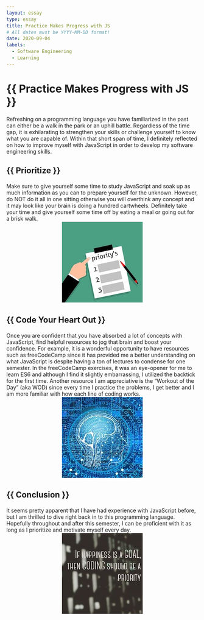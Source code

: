 ```yaml
---
layout: essay
type: essay
title: Practice Makes Progress with JS
# All dates must be YYYY-MM-DD format!
date: 2020-09-04
labels:
  - Software Engineering
  - Learning
---
```

<div style="margin-top: 20px; margin-bottom: 20px" class="ui text container">
  <h1>{{ Practice Makes Progress with JS }}</h1>
</div>
Refreshing on a programming language you have familiarized in the past can either be a walk in the park or an uphill battle.  Regardless of the time gap, it is exhilarating to strengthen your skills or challenge yourself to know what you are capable of.  Within that short span of time, I definitely reflected on how to improve myself with JavaScript in order to develop my software engineering skills.

<div style="margin-top: 20px; margin-bottom: 20px" class="ui text container">
  <h2>{{ Prioritize }}</h2>
</div>
Make sure to give yourself some time to study JavaScript and soak up as much information as you can to prepare yourself for the unknown.  However, do NOT do it all in one sitting otherwise you will overthink any concept and it may look like your brain is doing a hundred cartwheels.  Definitely take your time and give yourself some time off by eating a meal or going out for a brisk walk.
<center><img src="../images/priority.jpg"></center>
<div style="margin-top: 20px; margin-bottom: 20px" class="ui text container">
  <h2>{{ Code Your Heart Out }}</h2>
</div>
Once you are confident that you have absorbed a lot of concepts with JavaScript, find helpful resources to jog that brain and boost your confidence.  For example, it is a wonderful opportunity to have resources such as freeCodeCamp since it has provided me a better understanding on what JavaScript is despite having a ton of lectures to condense for one semester.  In the freeCodeCamp exercises, it was an eye-opener for me to learn ES6 and although I find it slightly embarrassing, I utilized the backtick for the first time.  Another resource I am appreciative is the “Workout of the Day” (aka WOD) since every time I practice the problems, I get better and I am more familiar with how each line of coding works.
<center><img src="../images/brain.jpg"></center>
<div style="margin-top: 20px; margin-bottom: 20px" class="ui text container">
  <h2>{{ Conclusion }}</h2>
</div>
It seems pretty apparent that I have had experience with JavaScript before, but I am thrilled to dive right back in to this programming language.  Hopefully throughout and after this semester, I can be proficient with it as long as I prioritize and motivate myself every day.
<center><img src="../images/priority2.jpg"></center>
